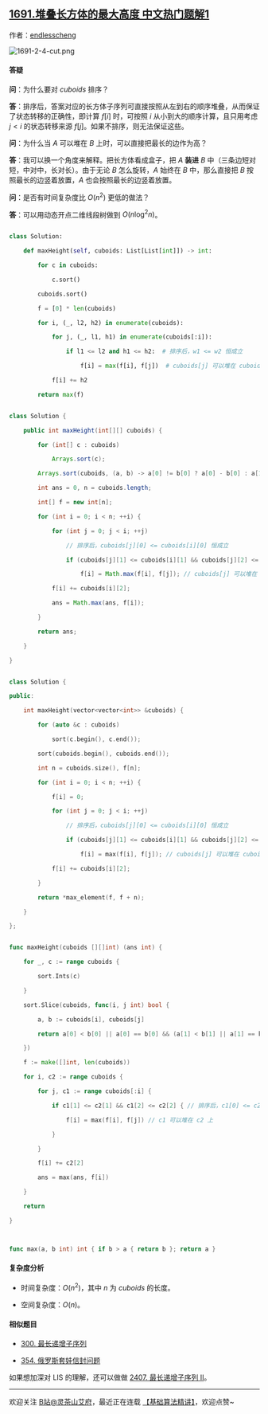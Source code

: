 ## [1691.堆叠长方体的最大高度 中文热门题解1](https://leetcode.cn/problems/maximum-height-by-stacking-cuboids/solutions/100000/tu-jie-suan-fa-you-hua-xiang-xi-zheng-mi-b6fq)

作者：[endlesscheng](https://leetcode.cn/u/endlesscheng)

![1691-2-4-cut.png](https://pic.leetcode.cn/1670597058-EzWyyA-1691-2-4-cut.png)

#### 答疑

**问**：为什么要对 $\textit{cuboids}$ 排序？

**答**：排序后，答案对应的长方体子序列可直接按照从左到右的顺序堆叠，从而保证了状态转移的正确性，即计算 $f[i]$ 时，可按照 $i$ 从小到大的顺序计算，且只用考虑 $j<i$ 的状态转移来源 $f[j]$。如果不排序，则无法保证这些。

**问**：为什么当 $A$ 可以堆在 $B$ 上时，可以直接把最长的边作为高？

**答**：我可以换一个角度来解释。把长方体看成盒子，把 $A$ **装进** $B$ 中（三条边短对短，中对中，长对长）。由于无论 $B$ 怎么旋转，$A$ 始终在 $B$ 中，那么直接把 $B$ 按照最长的边竖着放置，$A$ 也会按照最长的边竖着放置。

**问**：是否有时间复杂度比 $O(n^2)$ 更低的做法？

**答**：可以用动态开点二维线段树做到 $O(n\log^2 n)$。

```py [sol1-Python3]
class Solution:
    def maxHeight(self, cuboids: List[List[int]]) -> int:
        for c in cuboids:
            c.sort()
        cuboids.sort()
        f = [0] * len(cuboids)
        for i, (_, l2, h2) in enumerate(cuboids):
            for j, (_, l1, h1) in enumerate(cuboids[:i]):
                if l1 <= l2 and h1 <= h2:  # 排序后，w1 <= w2 恒成立
                    f[i] = max(f[i], f[j])  # cuboids[j] 可以堆在 cuboids[i] 上
            f[i] += h2
        return max(f)
```

```java [sol1-Java]
class Solution {
    public int maxHeight(int[][] cuboids) {
        for (int[] c : cuboids)
            Arrays.sort(c);
        Arrays.sort(cuboids, (a, b) -> a[0] != b[0] ? a[0] - b[0] : a[1] != b[1] ? a[1] - b[1] : a[2] - b[2]);
        int ans = 0, n = cuboids.length;
        int[] f = new int[n];
        for (int i = 0; i < n; ++i) {
            for (int j = 0; j < i; ++j)
                // 排序后，cuboids[j][0] <= cuboids[i][0] 恒成立
                if (cuboids[j][1] <= cuboids[i][1] && cuboids[j][2] <= cuboids[i][2])
                    f[i] = Math.max(f[i], f[j]); // cuboids[j] 可以堆在 cuboids[i] 上
            f[i] += cuboids[i][2];
            ans = Math.max(ans, f[i]);
        }
        return ans;
    }
}
```

```cpp [sol1-C++]
class Solution {
public:
    int maxHeight(vector<vector<int>> &cuboids) {
        for (auto &c : cuboids)
            sort(c.begin(), c.end());
        sort(cuboids.begin(), cuboids.end());
        int n = cuboids.size(), f[n];
        for (int i = 0; i < n; ++i) {
            f[i] = 0;
            for (int j = 0; j < i; ++j)
                // 排序后，cuboids[j][0] <= cuboids[i][0] 恒成立
                if (cuboids[j][1] <= cuboids[i][1] && cuboids[j][2] <= cuboids[i][2])
                    f[i] = max(f[i], f[j]); // cuboids[j] 可以堆在 cuboids[i] 上
            f[i] += cuboids[i][2];
        }
        return *max_element(f, f + n);
    }
};
```

```go [sol1-Go]
func maxHeight(cuboids [][]int) (ans int) {
    for _, c := range cuboids {
        sort.Ints(c)
    }
    sort.Slice(cuboids, func(i, j int) bool {
        a, b := cuboids[i], cuboids[j]
        return a[0] < b[0] || a[0] == b[0] && (a[1] < b[1] || a[1] == b[1] && a[2] < b[2])
    })
    f := make([]int, len(cuboids))
    for i, c2 := range cuboids {
        for j, c1 := range cuboids[:i] {
            if c1[1] <= c2[1] && c1[2] <= c2[2] { // 排序后，c1[0] <= c2[0] 恒成立
                f[i] = max(f[i], f[j]) // c1 可以堆在 c2 上
            }
        }
        f[i] += c2[2]
        ans = max(ans, f[i])
    }
    return
}

func max(a, b int) int { if b > a { return b }; return a }
```

#### 复杂度分析

- 时间复杂度：$O(n^2)$，其中 $n$ 为 $\textit{cuboids}$ 的长度。
- 空间复杂度：$O(n)$。

#### 相似题目

- [300. 最长递增子序列](https://leetcode.cn/problems/longest-increasing-subsequence/)
- [354. 俄罗斯套娃信封问题](https://leetcode.cn/problems/russian-doll-envelopes/)

如果想加深对 LIS 的理解，还可以做做 [2407. 最长递增子序列 II](https://leetcode.cn/problems/longest-increasing-subsequence-ii/)。

---

欢迎关注 [B站@灵茶山艾府](https://space.bilibili.com/206214)，最近正在连载 [【基础算法精讲】](https://www.bilibili.com/video/BV1AP41137w7/)，欢迎点赞~
